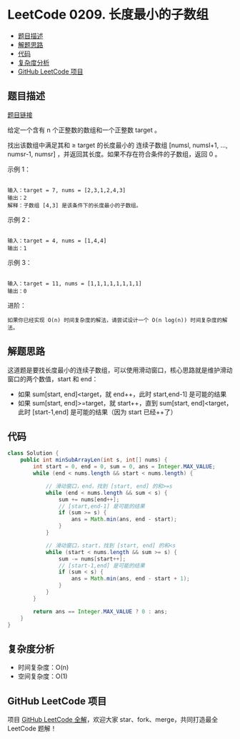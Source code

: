 # LeetCode 0209. 长度最小的子数组

* [题目描述](<LeetCode 0209. 长度最小的子数组.md#题目描述>)
* [解题思路](<LeetCode 0209. 长度最小的子数组.md#解题思路>)
* [代码](<LeetCode 0209. 长度最小的子数组.md#代码>)
* [复杂度分析](<LeetCode 0209. 长度最小的子数组.md#复杂度分析>)
* [GitHub LeetCode 项目](<LeetCode 0209. 长度最小的子数组.md#github-leetcode-项目>)

## 题目描述

[题目链接](https://leetcode-cn.com/problems/minimum-size-subarray-sum/)

给定一个含有 n 个正整数的数组和一个正整数 target 。

找出该数组中满足其和 ≥ target 的长度最小的 连续子数组 \[numsl, numsl+1, ..., numsr-1, numsr] ，并返回其长度。如果不存在符合条件的子数组，返回 0 。

&#x20;

示例 1：

```

输入：target = 7, nums = [2,3,1,2,4,3]
输出：2
解释：子数组 [4,3] 是该条件下的长度最小的子数组。

```

示例 2：

```

输入：target = 4, nums = [1,4,4]
输出：1

```

示例 3：

```

输入：target = 11, nums = [1,1,1,1,1,1,1,1]
输出：0

```

进阶：

```
如果你已经实现 O(n) 时间复杂度的解法，请尝试设计一个 O(n log(n)) 时间复杂度的解法。
```

## 解题思路

这道题是要找长度最小的连续子数组，可以使用滑动窗口，核心思路就是维护滑动窗口的两个数值，start 和 end：

* 如果 sum\[start, end]\<target，就 end++，此时 start,end-1] 是可能的结果
* 如果 sum\[start, end]>=target，就 start++，直到 sum\[start, end]\<target，此时 \[start-1,end] 是可能的结果（因为 start 已经++了）

## 代码

```java
class Solution {
    public int minSubArrayLen(int s, int[] nums) {
        int start = 0, end = 0, sum = 0, ans = Integer.MAX_VALUE;
        while (end < nums.length && start < nums.length) {

            // 滑动窗口，end，找到 [start, end] 的和>=s
            while (end < nums.length && sum < s) {
                sum += nums[end++];
                // [start,end-1] 是可能的结果
                if (sum >= s) {
                    ans = Math.min(ans, end - start);
                }
            }

            // 滑动窗口，start，找到 [start, end] 的和<s
            while (start < nums.length && sum >= s) {
                sum -= nums[start++];
                // [start-1,end] 是可能的结果
                if (sum < s) {
                    ans = Math.min(ans, end - start + 1);
                }
            }
        }

        return ans == Integer.MAX_VALUE ? 0 : ans;
    }
}
```

## 复杂度分析

* 时间复杂度：O(n)
* 空间复杂度：O(1)

## GitHub LeetCode 项目

项目 [GitHub LeetCode 全解](https://github.com/LjyYano/LeetCode)，欢迎大家 star、fork、merge，共同打造最全 LeetCode 题解！
